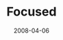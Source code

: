 ---
layout: message
category: message
series: "I AM..."
title: "Focused"
date: 2008-04-06
video-description: "When Jesus heard from God, he bent his life to that truth. Also, temptations and intentions are not what's important, but action. "
video-title: "I AM... Focused"
video: "http://s3.amazonaws.com/crossroadsvideomessages/I Am - Focused.mp4"
video-poster: "https://www.crossroads.net/uploadedfiles/iam-focused-still.jpg"
audio-description: "When Jesus heard from God, he bent his life to that truth. Also, temptations and intentions are not what's important, but action."
audio: "http://s3.amazonaws.com/crossroadsaudiomessages/I_AM_1_Focused_04-06-08_Tome_webaudio.mp3"
audio-title: "I AM... Focused"
audio-duration: "34&#58;46"
---